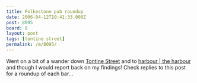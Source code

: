 ```yaml
---
title: Folkestone pub roundup
date: 2006-04-12T10:41:33.000Z
post: 8095
board: 8
layout: post
tags: [tontine street]
permalink: /m/8095/
---
```

Went on a bit of a wander down <a href="/wiki/tontine+street">Tontine Street</a> and to <a href="/wiki/harbour+the+harbour">harbour | the harbour</a> and though I would report back on my findings! Check replies to this post for a roundup of each bar...
